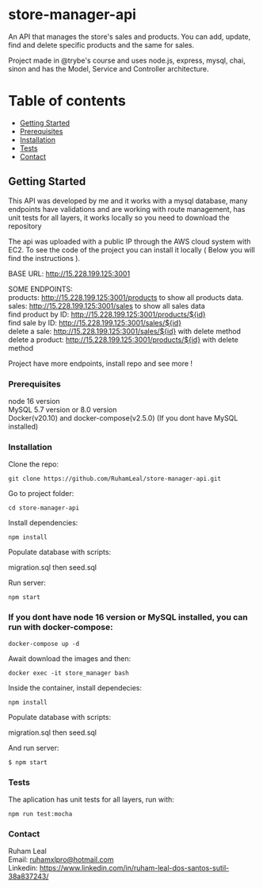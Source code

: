 # store-manager-api

An API that manages the store's sales and products. You can add, update, find and delete specific products and the same for sales.    

Project made in @trybe's course and uses node.js, express, mysql, chai, sinon and has the Model, Service and Controller architecture.


# Table of contents

- [Getting Started](#getting-started)
- [Prerequisites](#prerequisites)
- [Installation](#installation)
- [Tests](#tests)
- [Contact](#contact)

## Getting Started

This API was developed by me and it works with a mysql database, many endpoints have validations and are working with route management, has unit tests for all layers, it works locally so you need to download the repository    

The api was uploaded with a public IP through the AWS cloud system with EC2. To see the code of the project you can install it locally ( Below you will find the instructions ).      



BASE URL: http://15.228.199.125:3001

SOME ENDPOINTS:    
products: http://15.228.199.125:3001/products to show all products data.      
sales: http://15.228.199.125:3001/sales to show all sales data    
find product by ID: http://15.228.199.125:3001/products/${id}            
find sale by ID: http://15.228.199.125:3001/sales/${id}     
delete a sale: http://15.228.199.125:3001/sales/${id}  with delete method      
delete a product: http://15.228.199.125:3001/products/${id}  with delete method     

Project have more endpoints, install repo and see more !

### Prerequisites

node 16 version         
MySQL 5.7 version or 8.0 version        
Docker(v20.10) and docker-compose(v2.5.0) (If you dont have MySQL installed)        

### Installation  

Clone the repo:     
```
git clone https://github.com/RuhamLeal/store-manager-api.git    
```

Go to project folder:     
```
cd store-manager-api   
```

Install dependencies:     
```
npm install    
```

Populate database with scripts:    

migration.sql then seed.sql

Run server:
```
npm start    
```           
               
                  
                    
                     
### If you dont have node 16 version or MySQL installed, you can run with docker-compose:   
```
docker-compose up -d
```
 
Await download the images and then:    
```
docker exec -it store_manager bash
```

Inside the container, install dependecies:       
```
npm install
```

Populate database with scripts:    

migration.sql then seed.sql

And run server:       
```
$ npm start
```

### Tests

The aplication has unit tests for all layers, run with:
```
npm run test:mocha
```

### Contact

Ruham Leal    
Email: ruhamxlpro@hotmail.com    
Linkedin: https://www.linkedin.com/in/ruham-leal-dos-santos-sutil-38a837243/
